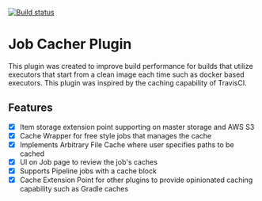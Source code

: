 [![Build status](https://ci.appveyor.com/api/projects/status/p51hwostrappndrm/branch/master?svg=true)](https://ci.appveyor.com/project/ViceIce/jobcacher-plugin/branch/master)

Job Cacher Plugin
=================

This plugin was created to improve build performance for builds that utilize executors that start from a clean
image each time such as docker based executors.  This plugin was inspired by the caching capability of TravisCI.

## Features

- [x] Item storage extension point supporting on master storage and AWS S3
- [x] Cache Wrapper for free style jobs that manages the cache
- [x] Implements Arbitrary File Cache where user specifies paths to be cached
- [x] UI on Job page to review the job's caches
- [x] Supports Pipeline jobs with a cache block
- [x] Cache Extension Point for other plugins to provide opinionated caching capability such as Gradle caches
